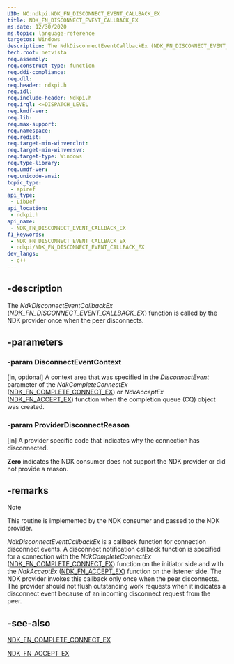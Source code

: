 ```yaml
---
UID: NC:ndkpi.NDK_FN_DISCONNECT_EVENT_CALLBACK_EX
title: NDK_FN_DISCONNECT_EVENT_CALLBACK_EX
ms.date: 12/30/2020
ms.topic: language-reference
targetos: Windows
description: The NdkDisconnectEventCallbackEx (NDK_FN_DISCONNECT_EVENT_CALLBACK_EX) function is called by the NDK provider once when the peer disconnects.
tech.root: netvista
req.assembly: 
req.construct-type: function
req.ddi-compliance: 
req.dll: 
req.header: ndkpi.h
req.idl: 
req.include-header: Ndkpi.h
req.irql: <=DISPATCH_LEVEL
req.kmdf-ver: 
req.lib: 
req.max-support: 
req.namespace: 
req.redist: 
req.target-min-winverclnt:
req.target-min-winversvr:
req.target-type: Windows
req.type-library: 
req.umdf-ver: 
req.unicode-ansi: 
topic_type:
 - apiref
api_type:
 - LibDef
api_location:
 - ndkpi.h
api_name:
 - NDK_FN_DISCONNECT_EVENT_CALLBACK_EX
f1_keywords:
 - NDK_FN_DISCONNECT_EVENT_CALLBACK_EX
 - ndkpi/NDK_FN_DISCONNECT_EVENT_CALLBACK_EX
dev_langs:
 - c++
---
```


## -description

The *NdkDisconnectEventCallbackEx* (*NDK_FN_DISCONNECT_EVENT_CALLBACK_EX*) function is called by the NDK provider once when the peer disconnects.

## -parameters

### -param DisconnectEventContext

[in, optional]
A context area that was specified in the *DisconnectEvent* parameter of the *NdkCompleteConnectEx* ([NDK_FN_COMPLETE_CONNECT_EX](nc-ndkpi-ndk_fn_complete_connect_ex.md)) or *NdkAcceptEx* ([NDK_FN_ACCEPT_EX](nc-ndkpi-ndk_fn_accept_ex.md)) function when the completion queue (CQ) object was created.

### -param ProviderDisconnectReason

[in]
A provider specific code that indicates why the connection has disconnected.

**Zero** indicates the NDK consumer does not support the NDK provider or did not provide a reason.

## -remarks

> [!NOTE]
> This routine is implemented by the NDK consumer and passed to the NDK provider.

*NdkDisconnectEventCallbackEx* is a callback function for connection disconnect events.  A disconnect notification callback function is specified for a connection with the *NdkCompleteConnectEx* ([NDK_FN_COMPLETE_CONNECT_EX](nc-ndkpi-ndk_fn_complete_connect_ex.md)) function on the initiator side and with the *NdkAcceptEx* ([NDK_FN_ACCEPT_EX](nc-ndkpi-ndk_fn_accept_ex.md)) function on the listener side. The NDK provider invokes this callback only once when the peer disconnects. The provider should not flush outstanding work requests when it indicates a disconnect event because of an incoming disconnect request from the peer.

## -see-also

[NDK_FN_COMPLETE_CONNECT_EX](nc-ndkpi-ndk_fn_complete_connect_ex.md)

[NDK_FN_ACCEPT_EX](nc-ndkpi-ndk_fn_accept_ex.md)